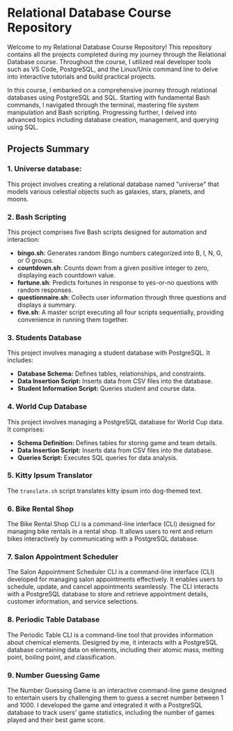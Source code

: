 # Relational Database Course Repository

Welcome to my Relational Database Course Repository! This repository contains all the projects completed during my journey through the Relational Database course. Throughout the course, I utilized real developer tools such as VS Code, PostgreSQL, and the Linux/Unix command line to delve into interactive tutorials and build practical projects.

In this course, I embarked on a comprehensive journey through relational databases using PostgreSQL and SQL. Starting with fundamental Bash commands, I navigated through the terminal, mastering file system manipulation and Bash scripting. Progressing further, I delved into advanced topics including database creation, management, and querying using SQL.

## Projects Summary

### 1. Universe database: 
This project involves creating a relational database named "universe" that models various celestial objects such as galaxies, stars, planets, and moons.

### 2. Bash Scripting
This project comprises five Bash scripts designed for automation and interaction:

- **bingo.sh**: Generates random Bingo numbers categorized into B, I, N, G, or O groups.
- **countdown.sh**: Counts down from a given positive integer to zero, displaying each countdown value.
- **fortune.sh**: Predicts fortunes in response to yes-or-no questions with random responses.
- **questionnaire.sh**: Collects user information through three questions and displays a summary.
- **five.sh**: A master script executing all four scripts sequentially, providing convenience in running them together.

### 3. Students Database
This project involves managing a student database with PostgreSQL. It includes:

- **Database Schema:** Defines tables, relationships, and constraints.
- **Data Insertion Script:** Inserts data from CSV files into the database.
- **Student Information Script:** Queries student and course data.

### 4. World Cup Database
This project involves managing a PostgreSQL database for World Cup data. It comprises:

- **Schema Definition:** Defines tables for storing game and team details.
- **Data Insertion Script:** Inserts data from CSV files into the database.
- **Queries Script:** Executes SQL queries for data analysis.

### 5. Kitty Ipsum Translator
The `translate.sh` script translates kitty ipsum into dog-themed text. 

### 6. Bike Rental Shop
The Bike Rental Shop CLI is a command-line interface (CLI) designed for managing bike rentals in a rental shop. It allows users to rent and return bikes interactively by communicating with a PostgreSQL database.

### 7. Salon Appointment Scheduler
The Salon Appointment Scheduler CLI is a command-line interface (CLI) developed for managing salon appointments effectively. It enables users to schedule, update, and cancel appointments seamlessly. The CLI interacts with a PostgreSQL database to store and retrieve appointment details, customer information, and service selections.

### 8. Periodic Table Database
The Periodic Table CLI is a command-line tool that provides information about chemical elements. Designed by me, it interacts with a PostgreSQL database containing data on elements, including their atomic mass, melting point, boiling point, and classification.

### 9. Number Guessing Game
The Number Guessing Game is an interactive command-line game designed to entertain users by challenging them to guess a secret number between 1 and 1000. I developed the game and integrated it with a PostgreSQL database to track users' game statistics, including the number of games played and their best game score.
